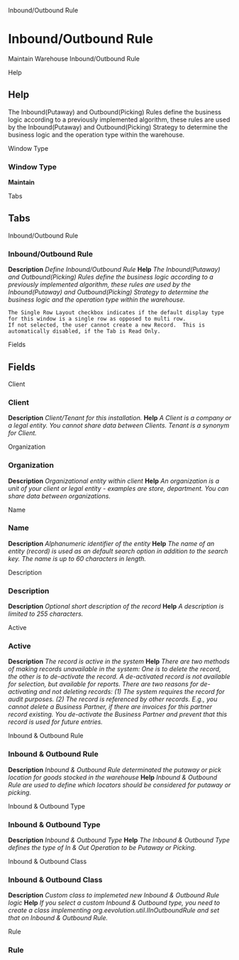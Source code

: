 
Inbound/Outbound Rule
# Inbound/Outbound Rule


Maintain Warehouse Inbound/Outbound Rule

Help
## Help

The Inbound(Putaway) and Outbound(Picking)  Rules define the business logic according to a previously implemented algorithm, these rules are used by the Inbound(Putaway) and Outbound(Picking)  Strategy to determine the business logic and the operation type within the warehouse.

Window Type
### Window Type

**Maintain**


Tabs
## Tabs


Inbound/Outbound Rule
### Inbound/Outbound Rule

**Description**
 *Define Inbound/Outbound Rule*
**Help**
 *The Inbound(Putaway) and Outbound(Picking)  Rules define the business logic according to a previously implemented algorithm, these rules are used by the Inbound(Putaway) and Outbound(Picking)  Strategy to determine the business logic and the operation type within the warehouse.*

```
The Single Row Layout checkbox indicates if the default display type for this window is a single row as opposed to multi row.
If not selected, the user cannot create a new Record.  This is automatically disabled, if the Tab is Read Only.
```
Fields
## Fields


Client
### Client

**Description**
 *Client/Tenant for this installation.*
**Help**
 *A Client is a company or a legal entity. You cannot share data between Clients. Tenant is a synonym for Client.*

Organization
### Organization

**Description**
 *Organizational entity within client*
**Help**
 *An organization is a unit of your client or legal entity - examples are store, department. You can share data between organizations.*

Name
### Name

**Description**
 *Alphanumeric identifier of the entity*
**Help**
 *The name of an entity (record) is used as an default search option in addition to the search key. The name is up to 60 characters in length.*

Description
### Description

**Description**
 *Optional short description of the record*
**Help**
 *A description is limited to 255 characters.*

Active
### Active

**Description**
 *The record is active in the system*
**Help**
 *There are two methods of making records unavailable in the system: One is to delete the record, the other is to de-activate the record. A de-activated record is not available for selection, but available for reports.
There are two reasons for de-activating and not deleting records:
(1) The system requires the record for audit purposes.
(2) The record is referenced by other records. E.g., you cannot delete a Business Partner, if there are invoices for this partner record existing. You de-activate the Business Partner and prevent that this record is used for future entries.*

Inbound & Outbound Rule
### Inbound & Outbound Rule

**Description**
 *Inbound & Outbound Rule determinated the putaway or pick location for goods stocked in the warehouse*
**Help**
 *Inbound & Outbound Rule are used to define which locators should be considered for putaway or picking.*

Inbound & Outbound Type
### Inbound & Outbound Type

**Description**
 *Inbound & Outbound Type*
**Help**
 *The Inbound & Outbound Type defines the type of In & Out Operation to be Putaway or Picking.*

Inbound & Outbound Class
### Inbound & Outbound Class

**Description**
 *Custom class to implemeted new Inbound & Outbound Rule logic*
**Help**
 *If you select a custom Inbound & Outbound type, you need to create a class implementing org.eevolution.util.IInOutboundRule and set that on Inbound & Outbound Rule.*

Rule
### Rule

